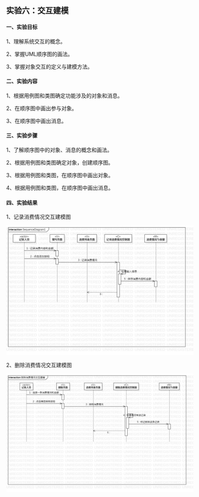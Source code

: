 ## 实验六：交互建模

#### 一、实验目标

1、理解系统交互的概念。

2、掌握UML顺序图的画法。

3、掌握对象交互的定义与建模方法。



#### 二、实验内容

1、根据用例图和类图确定功能涉及的对象和消息。

2、在顺序图中画出参与对象。

3、在顺序图中画出消息。



#### 三、实验步骤

1、了解顺序图中的对象、消息的概念和画法。

2、根据用例图和类图确定对象，创建顺序图。

3、根据用例图和类图，在顺序图中画出对象。

4、根据用例图和类图，在顺序图中画出消息。



#### 四、实验结果

1、记录消费情况交互建模图

![记录消费情况交互建模](记录消费情况交互建模.jpg)

2、删除消费情况交互建模图

![删除消费情况交互建模](删除消费情况交互建模.jpg)